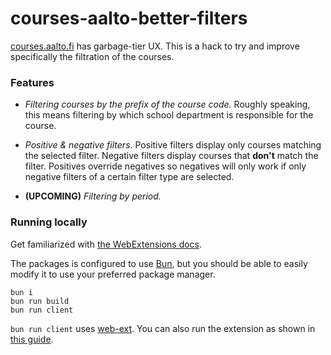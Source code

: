 # courses-aalto-better-filters

[courses.aalto.fi](https://courses.aalto.fi/s/course/hed__Course__c/Default?language=en_US) has garbage-tier UX. This is a hack to try and improve specifically the
filtration of the courses.

### Features

- _Filtering courses by the prefix of the course code._ Roughly speaking, this
  means filtering by which school department is responsible for the course.

- _Positive & negative filters_. Positive filters display only courses matching
  the selected filter. Negative filters display courses that **don't** match the
  filter. Positives override negatives so negatives will only work if only
  negative filters of a certain filter type are selected.

- **(UPCOMING)** _Filtering by period._

### Running locally

Get familiarized with [the WebExtensions docs](https://developer.mozilla.org/en-US/docs/Mozilla/Add-ons/WebExtensions).

The packages is configured to use [Bun](https://bun.sh), but you should be able
to easily modify it to use your preferred package manager.

```
bun i
bun run build
bun run client
```

`bun run client` uses [web-ext](https://extensionworkshop.com/documentation/develop/getting-started-with-web-ext/). You can also run the extension as shown in [this guide](https://developer.mozilla.org/en-US/docs/Mozilla/Add-ons/WebExtensions/Your_first_WebExtension).
